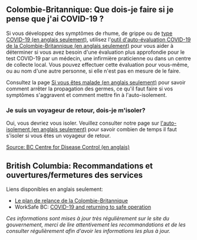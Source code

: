 ## Colombie-Britannique: Que dois-je faire si je pense que j'ai COVID-19 ?

Si vous développez des symptômes de rhume, de grippe ou de [type COVID-19 (en anglais seulement)](http://www.bccdc.ca/health-info/diseases-conditions/covid-19/about-covid-19/symptoms), utilisez l'[outil d'auto-évaluation COVID-19 de la Colombie-Britannique (en anglais seulement)](https://bc.thrive.health/) pour vous aider à déterminer si vous avez besoin d'une évaluation plus approfondie pour le test COVID-19 par un médecin, une infirmière praticienne ou dans un centre de collecte local. Vous pouvez effectuer cette évaluation pour vous-même, ou au nom d'une autre personne, si elle n'est pas en mesure de le faire.

Consultez la page [Si vous êtes malade (en anglais seulement)](http://www.bccdc.ca/health-info/diseases-conditions/covid-19/about-covid-19/if-you-are-sick) pour savoir comment arrêter la propagation des germes, ce qu'il faut faire si vos symptômes s'aggravent et comment mettre fin à l'auto-isolement.

### Je suis un voyageur de retour, dois-je m'isoler?

Oui, vous devriez vous isoler. Veuillez consulter notre page sur [l'auto-isolement (en anglais seulement)](http://www.bccdc.ca/health-info/diseases-conditions/covid-19/self-isolation) pour savoir combien de temps il faut s'isoler si vous êtes un voyageur de retour.

[Source: BC Centre for Disease Control (en anglais)](http://www.bccdc.ca/health-info/diseases-conditions/covid-19/common-questions)

## British Columbia: Recommandations et ouvertures/fermetures des services

Liens disponibles en anglais seulement:

- [Le plan de relance de la Colombie-Britannique](https://www2.gov.bc.ca/gov/content/safety/emergency-preparedness-response-recovery/covid-19-provincial-support/bc-restart-plan)
- WorkSafe BC: [COVID-19 and returning to safe operation](https://www.worksafebc.com/en/about-us/covid-19-updates/covid-19-returning-safe-operation)

_Ces informations sont mises à jour très régulièrement sur le site du gouvernement, merci de lire attentivement les recommandations et de les consulter régulièrement afin d'avoir les informations les plus à jour._
